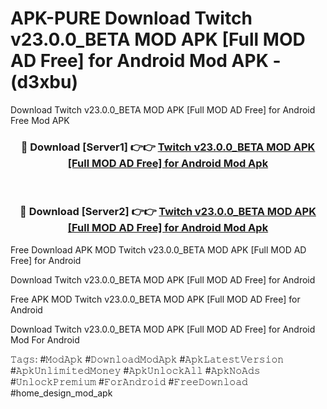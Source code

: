 # APK-PURE Download Twitch v23.0.0_BETA MOD APK [Full MOD AD Free] for Android Mod APK - (d3xbu)
Download Twitch v23.0.0_BETA MOD APK [Full MOD AD Free] for Android Free Mod APK

<div align="center">
<h3>🔴 Download [Server1] 👉👉 <a href="https://apk-comot.site?title=Twitch_v23.0.0_BETA_MOD_APK_[Full_MOD_AD_Free]_for_Android">Twitch v23.0.0_BETA MOD APK [Full MOD AD Free] for Android Mod Apk</a></h3><br>

<h3>🔴 Download [Server2] 👉👉 <a href="https://apk-comot.site?title=Twitch_v23.0.0_BETA_MOD_APK_[Full_MOD_AD_Free]_for_Android">Twitch v23.0.0_BETA MOD APK [Full MOD AD Free] for Android Mod Apk</a></h3>
</div>


Free Download APK MOD Twitch v23.0.0_BETA MOD APK [Full MOD AD Free] for Android

Download Twitch v23.0.0_BETA MOD APK [Full MOD AD Free] for Android 

Free APK MOD Twitch v23.0.0_BETA MOD APK [Full MOD AD Free] for Android 

Download Twitch v23.0.0_BETA MOD APK [Full MOD AD Free] for Android Mod For Android

𝚃𝚊𝚐𝚜: #𝙼𝚘𝚍𝙰𝚙𝚔 #𝙳𝚘𝚠𝚗𝚕𝚘𝚊𝚍𝙼𝚘𝚍𝙰𝚙𝚔 #𝙰𝚙𝚔𝙻𝚊𝚝𝚎𝚜𝚝𝚅𝚎𝚛𝚜𝚒𝚘𝚗 #𝙰𝚙𝚔𝚄𝚗𝚕𝚒𝚖𝚒𝚝𝚎𝚍𝙼𝚘𝚗𝚎𝚢 #𝙰𝚙𝚔𝚄𝚗𝚕𝚘𝚌𝚔𝙰𝚕𝚕 #𝙰𝚙𝚔𝙽𝚘𝙰𝚍𝚜 #𝚄𝚗𝚕𝚘𝚌𝚔𝙿𝚛𝚎𝚖𝚒𝚞𝚖 #𝙵𝚘𝚛𝙰𝚗𝚍𝚛𝚘𝚒𝚍 #𝙵𝚛𝚎𝚎𝙳𝚘𝚠𝚗𝚕𝚘𝚊𝚍 #home_design_mod_apk